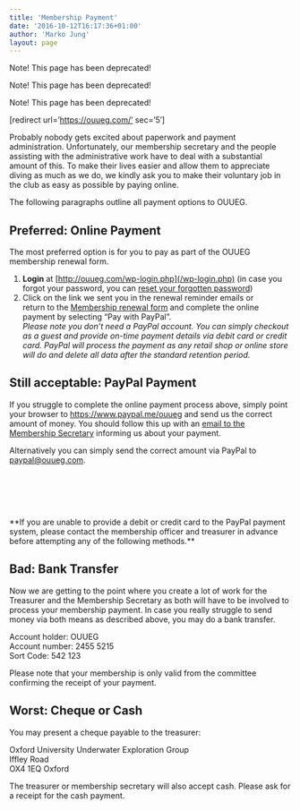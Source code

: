 ```yaml
---
title: 'Membership Payment'
date: '2016-10-12T16:17:36+01:00'
author: 'Marko Jung'
layout: page
---
```


Note! This page has been deprecated!

Note! This page has been deprecated!

Note! This page has been deprecated!

\[redirect url=’https://ouueg.com/’ sec=’5′\]

Probably nobody gets excited about paperwork and payment administration. Unfortunately, our membership secretary and the people assisting with the administrative work have to deal with a substantial amount of this. To make their lives easier and allow them to appreciate diving as much as we do, we kindly ask you to make their voluntary job in the club as easy as possible by paying online.

The following paragraphs outline all payment options to OUUEG.

## Preferred: Online Payment

The most preferred option is for you to pay as part of the OUUEG membership renewal form.

1. **Login** at [http://ouueg.com/wp-login.php](/wp-login.php) (in case you forgot your password, you can [reset your forgotten password](/wp-login.php?action=lostpassword))
2. Click on the link we sent you in the renewal reminder emails or  
    return to the [Membership renewal form](/membership/form/) and complete the online payment by selecting “Pay with PayPal”.  
    *Please note you don’t need a PayPal account. You can simply checkout as a guest and provide on-time payment details via debit card or credit card. PayPal will process the payment as any retail shop or online store will do and delete all data after the standard retention period.*

## Still acceptable: PayPal Payment

If you struggle to complete the online payment process above, simply point your browser to <https://www.paypal.me/ouueg> and send us the correct amount of money. You should follow this up with an [email to the Membership Secretary](mailto:membership@ouueg.com) informing us about your payment.

Alternatively you can simply send the correct amount via PayPal to paypal@ouueg.com.

<div aria-hidden="true" class="wp-block-spacer" style="height:80px"></div>**If you are unable to provide a debit or credit card to the PayPal payment system, please contact the membership officer and treasurer in advance before attempting any of the following methods.**

## Bad: Bank Transfer

Now we are getting to the point where you create a lot of work for the Treasurer and the Membership Secretary as both will have to be involved to process your membership payment. In case you really struggle to send money via both means as described above, you may do a bank transfer.

Account holder: OUUEG  
Account number: 2455 5215  
Sort Code: 542 123

Please note that your membership is only valid from the committee confirming the receipt of your payment.

## Worst: Cheque or Cash

You may present a cheque payable to the treasurer:

Oxford University Underwater Exploration Group  
Iffley Road  
OX4 1EQ Oxford

The treasurer or membership secretary will also accept cash. Please ask for a receipt for the cash payment.
